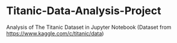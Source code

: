 # Titanic-Data-Analysis-Project
Analysis of The Titanic Dataset in Jupyter Notebook
(Dataset from https://www.kaggle.com/c/titanic/data)
